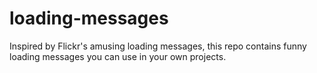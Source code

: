 loading-messages
================

Inspired by Flickr's amusing loading messages, this repo contains funny loading messages you can use in your own projects.
